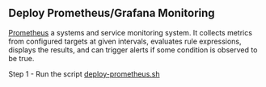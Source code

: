 ## Deploy Prometheus/Grafana Monitoring
[Prometheus](https://github.com/prometheus/prometheus) a systems and service monitoring system. It collects metrics from configured targets at given intervals, evaluates rule expressions, displays the results, and can trigger alerts if some condition is observed to be true.

Step 1 - Run the script [deploy-prometheus.sh](https://github.com/cloudpea/Kubernetes/blob/master/prometheus/deploy-prometheus.sh)